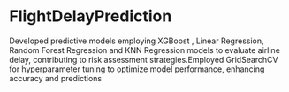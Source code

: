 # FlightDelayPrediction
Developed predictive models employing XGBoost , Linear Regression, Random Forest Regression and KNN Regression models to evaluate airline delay, contributing to risk assessment strategies.Employed GridSearchCV for hyperparameter tuning to optimize model performance, enhancing accuracy and predictions 
